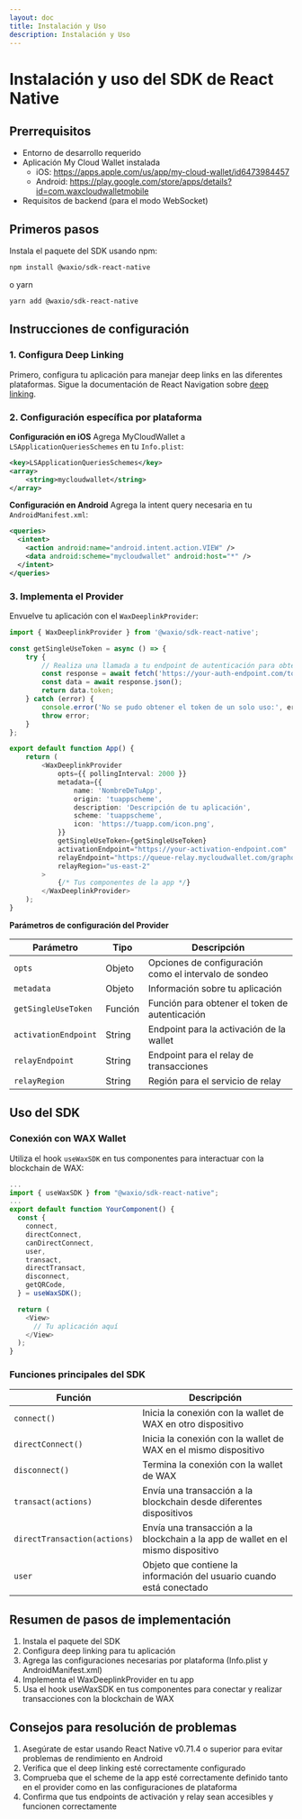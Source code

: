 ```yaml
---
layout: doc
title: Instalación y Uso
description: Instalación y Uso
---
```


# Instalación y uso del SDK de React Native

## Prerrequisitos

-   Entorno de desarrollo requerido
-   Aplicación My Cloud Wallet instalada
    -   iOS: https://apps.apple.com/us/app/my-cloud-wallet/id6473984457
    -   Android: https://play.google.com/store/apps/details?id=com.waxcloudwalletmobile
-   Requisitos de backend (para el modo WebSocket)

## Primeros pasos

Instala el paquete del SDK usando npm:

```sh
npm install @waxio/sdk-react-native
```

o yarn

```sh
yarn add @waxio/sdk-react-native
```

## Instrucciones de configuración

### 1. Configura Deep Linking

Primero, configura tu aplicación para manejar deep links en las diferentes plataformas. Sigue la documentación de React Navigation sobre [deep linking](https://reactnavigation.org/docs/deep-linking/).

### 2. Configuración específica por plataforma

**Configuración en iOS**
Agrega MyCloudWallet a `LSApplicationQueriesSchemes` en tu `Info.plist`:

```xml
<key>LSApplicationQueriesSchemes</key>
<array>
    <string>mycloudwallet</string>
</array>
```

**Configuración en Android**
Agrega la intent query necesaria en tu `AndroidManifest.xml`:

```xml
<queries>
  <intent>
    <action android:name="android.intent.action.VIEW" />
    <data android:scheme="mycloudwallet" android:host="*" />
  </intent>
</queries>
```

### 3. Implementa el Provider

Envuelve tu aplicación con el `WaxDeeplinkProvider`:

```ts
import { WaxDeeplinkProvider } from '@waxio/sdk-react-native';

const getSingleUseToken = async () => {
    try {
        // Realiza una llamada a tu endpoint de autenticación para obtener un token
        const response = await fetch('https://your-auth-endpoint.com/token');
        const data = await response.json();
        return data.token;
    } catch (error) {
        console.error('No se pudo obtener el token de un solo uso:', error);
        throw error;
    }
};

export default function App() {
    return (
        <WaxDeeplinkProvider
            opts={{ pollingInterval: 2000 }}
            metadata={{
                name: 'NombreDeTuApp',
                origin: 'tuappscheme',
                description: 'Descripción de tu aplicación',
                scheme: 'tuappscheme',
                icon: 'https://tuapp.com/icon.png',
            }}
            getSingleUseToken={getSingleUseToken}
            activationEndpoint="https://your-activation-endpoint.com"
            relayEndpoint="https://queue-relay.mycloudwallet.com/graphql"
            relayRegion="us-east-2"
        >
            {/* Tus componentes de la app */}
        </WaxDeeplinkProvider>
    );
}
```

**Parámetros de configuración del Provider**

| Parámetro            | Tipo    | Descripción                                           |
| -------------------- | ------- | ----------------------------------------------------- |
| `opts`               | Objeto  | Opciones de configuración como el intervalo de sondeo |
| `metadata`           | Objeto  | Información sobre tu aplicación                       |
| `getSingleUseToken`  | Función | Función para obtener el token de autenticación        |
| `activationEndpoint` | String  | Endpoint para la activación de la wallet              |
| `relayEndpoint`      | String  | Endpoint para el relay de transacciones               |
| `relayRegion`        | String  | Región para el servicio de relay                      |

## Uso del SDK

### Conexión con WAX Wallet

Utiliza el hook `useWaxSDK` en tus componentes para interactuar con la blockchain de WAX:

```ts
...
import { useWaxSDK } from "@waxio/sdk-react-native";
...
export default function YourComponent() {
  const {
    connect,
    directConnect,
    canDirectConnect,
    user,
    transact,
    directTransact,
    disconnect,
    getQRCode,
  } = useWaxSDK();

  return (
    <View>
      // Tu aplicación aquí
    </View>
  );
}
```

### Funciones principales del SDK

| Función                      | Descripción                                                                      |
| ---------------------------- | -------------------------------------------------------------------------------- |
| `connect()`                  | Inicia la conexión con la wallet de WAX en otro dispositivo                      |
| `directConnect()`            | Inicia la conexión con la wallet de WAX en el mismo dispositivo                  |
| `disconnect()`               | Termina la conexión con la wallet de WAX                                         |
| `transact(actions)`          | Envía una transacción a la blockchain desde diferentes dispositivos              |
| `directTransaction(actions)` | Envía una transacción a la blockchain a la app de wallet en el mismo dispositivo |
| `user`                       | Objeto que contiene la información del usuario cuando está conectado             |

## Resumen de pasos de implementación

1. Instala el paquete del SDK
2. Configura deep linking para tu aplicación
3. Agrega las configuraciones necesarias por plataforma (Info.plist y AndroidManifest.xml)
4. Implementa el WaxDeeplinkProvider en tu app
5. Usa el hook useWaxSDK en tus componentes para conectar y realizar transacciones con la blockchain de WAX

## Consejos para resolución de problemas

1. Asegúrate de estar usando React Native v0.71.4 o superior para evitar problemas de rendimiento en Android
2. Verifica que el deep linking esté correctamente configurado
3. Comprueba que el scheme de la app esté correctamente definido tanto en el provider como en las configuraciones de plataforma
4. Confirma que tus endpoints de activación y relay sean accesibles y funcionen correctamente
